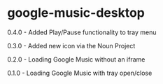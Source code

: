 # google-music-desktop
0.4.0 - Added Play/Pause functionality to tray menu

0.3.0 - Added new icon via the Noun Project

0.2.0 - Loading Google Music without an iframe

0.1.0 - Loading Google Music with tray open/close
